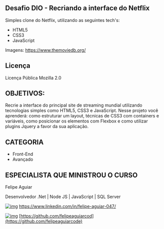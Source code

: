 ## Desafio DIO - Recriando a interface do Netflix
Simples clone do Netflix, utilizando as seguintes tech's:
- HTML5
- CSS3
- JavaScript

Imagens:
https://www.themoviedb.org/


## Licença
Licença Pública Mozilla 2.0

## OBJETIVOS:



Recrie a interface do principal site de streaming mundial utilizando tecnologias simples como HTML5, CSS3 e JavaScript. Nesse projeto você aprenderá: como estruturar um layout, técnicas de CSS3 com containers e variáveis, como posicionar os elementos com Flexbox e como utilizar plugins Jquery a favor da sua aplicação.

## CATEGORIA



- Front-End
- Avançado

## ESPECIALISTA QUE MINISTROU O CURSO



Felipe Aguiar

Desenvolvedor .Net | Node JS | JavaScript | SQL Server

[![img]()](https://github.com/profwarlen/recriando-inteface-netflix) https://www.linkedin.com/in/felipe-aguiar-047/

[![img]()](https://github.com/profwarlen/recriando-inteface-netflix) [https://github.com/felipeaguiarcod](https://github.com/felipeaguiarcode)